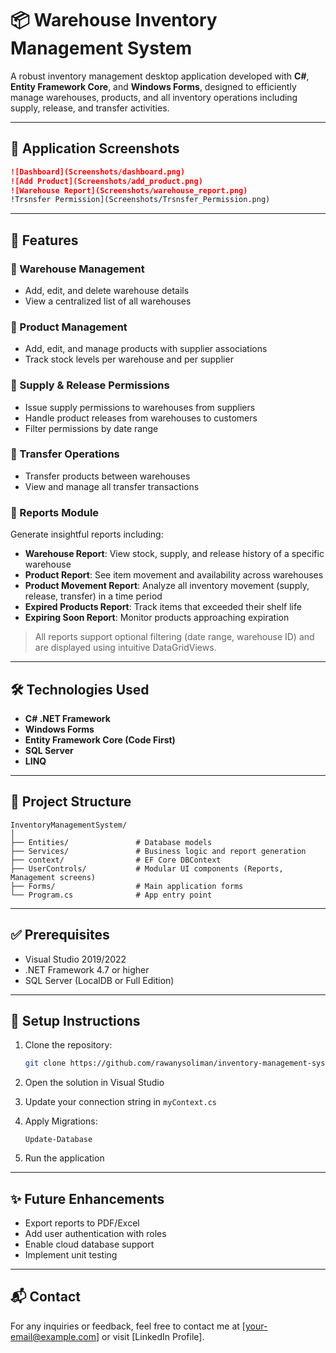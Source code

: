 # 📦 Warehouse Inventory Management System

A robust inventory management desktop application developed with **C#**, **Entity Framework Core**, and **Windows Forms**, designed to efficiently manage warehouses, products, and all inventory operations including supply, release, and transfer activities.

---

## 💽 Application Screenshots
```md
![Dashboard](Screenshots/dashboard.png)
![Add Product](Screenshots/add_product.png)
![Warehouse Report](Screenshots/warehouse_report.png)
!Trsnsfer Permission](Screenshots/Trsnsfer_Permission.png)

```

---

## 🚀 Features

### 🔹 Warehouse Management
- Add, edit, and delete warehouse details
- View a centralized list of all warehouses

### 🔹 Product Management
- Add, edit, and manage products with supplier associations
- Track stock levels per warehouse and per supplier

### 🔹 Supply & Release Permissions
- Issue supply permissions to warehouses from suppliers
- Handle product releases from warehouses to customers
- Filter permissions by date range

### 🔹 Transfer Operations
- Transfer products between warehouses
- View and manage all transfer transactions

### 🔹 Reports Module
Generate insightful reports including:

- **Warehouse Report**: View stock, supply, and release history of a specific warehouse
- **Product Report**: See item movement and availability across warehouses
- **Product Movement Report**: Analyze all inventory movement (supply, release, transfer) in a time period
- **Expired Products Report**: Track items that exceeded their shelf life
- **Expiring Soon Report**: Monitor products approaching expiration

> All reports support optional filtering (date range, warehouse ID) and are displayed using intuitive DataGridViews.

---

## 🛠️ Technologies Used

- **C# .NET Framework**
- **Windows Forms**
- **Entity Framework Core (Code First)**
- **SQL Server**
- **LINQ**


---

## 📁 Project Structure

```
InventoryManagementSystem/
│
├── Entities/               # Database models
├── Services/               # Business logic and report generation
├── context/                # EF Core DBContext
├── UserControls/           # Modular UI components (Reports, Management screens)
├── Forms/                  # Main application forms
└── Program.cs              # App entry point
```

---

## ✅ Prerequisites

- Visual Studio 2019/2022
- .NET Framework 4.7 or higher
- SQL Server (LocalDB or Full Edition)

---

## 🔧 Setup Instructions

1. Clone the repository:
   ```bash
   git clone https://github.com/rawanysoliman/inventory-management-system.git
   ```

2. Open the solution in Visual Studio

3. Update your connection string in `myContext.cs`

4. Apply Migrations:
   ```
   Update-Database
   ```

5. Run the application

---

## ✨ Future Enhancements

- Export reports to PDF/Excel
- Add user authentication with roles
- Enable cloud database support
- Implement unit testing

---

## 📬 Contact

For any inquiries or feedback, feel free to contact me at [your-email@example.com] or visit [LinkedIn Profile].

